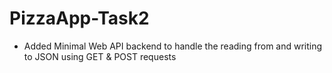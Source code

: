 # PizzaApp-Task2
- Added Minimal Web API backend to handle the reading from and writing to JSON using GET & POST requests
